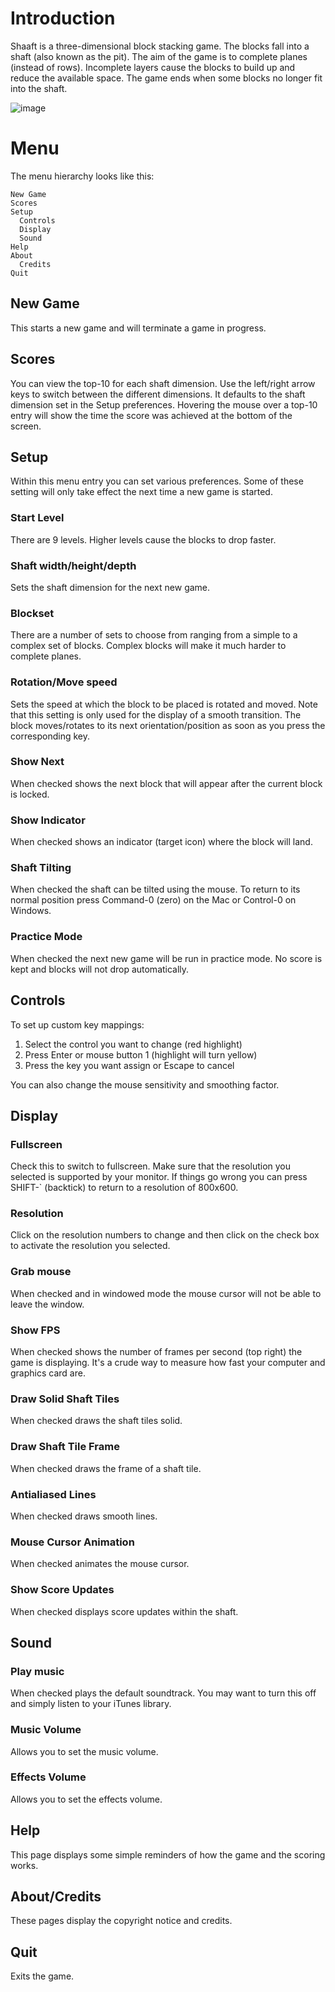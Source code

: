 # Introduction
Shaaft is a three-dimensional block stacking game. The blocks fall into a shaft (also known as the pit). The aim of the game is to complete planes (instead of rows). Incomplete layers cause the blocks to build up and reduce the available space. The game ends when some blocks no longer fit into the shaft.

![image](https://github.com/mooflu/shaaft/assets/693717/87e89d27-6571-47bc-b8e0-ed95847796e2)

# Menu
The menu hierarchy looks like this:
```
New Game
Scores
Setup
  Controls
  Display
  Sound
Help
About
  Credits
Quit
```

## New Game

This starts a new game and will terminate a game in progress.

## Scores
You can view the top-10 for each shaft dimension. Use the left/right arrow keys to switch between the different dimensions. It defaults to the shaft dimension set in the Setup preferences. Hovering the mouse over a top-10 entry will show the time the score was achieved at the bottom of the screen.

## Setup
Within this menu entry you can set various preferences. Some of these setting will only take effect the next time a new game is started.

### Start Level

  There are 9 levels. Higher levels cause the blocks to drop faster. 

### Shaft width/height/depth

Sets the shaft dimension for the next new game.

### Blockset

There are a number of sets to choose from ranging from a simple to a complex set of blocks. Complex blocks will make it much harder to complete planes.

### Rotation/Move speed

Sets the speed at which the block to be placed is rotated and moved. Note that this setting is only used for the display of a smooth transition. The block moves/rotates to its next orientation/position as soon as you press the corresponding key.

### Show Next

When checked shows the next block that will appear after the current block is locked. 

### Show Indicator

When checked shows an indicator (target icon) where the block will land.

### Shaft Tilting

When checked the shaft can be tilted using the mouse. To return to its normal position press Command-0 (zero) on the Mac or Control-0 on Windows.

### Practice Mode

When checked the next new game will be run in practice mode. No score is kept and blocks will not drop automatically.

## Controls

To set up custom key mappings:

1. Select the control you want to change (red highlight)
2. Press Enter or mouse button 1 (highlight will turn yellow)
3. Press the key you want assign or Escape to cancel

You can also change the mouse sensitivity and smoothing factor. 

## Display

### Fullscreen

Check this to switch to fullscreen. Make sure that the resolution you selected is supported by your monitor. If things go wrong you can press SHIFT-` (backtick) to return to a resolution of 800x600.

### Resolution

Click on the resolution numbers to change and then click on the check box to activate the resolution you selected.

### Grab mouse

When checked and in windowed mode the mouse cursor will not be able to leave the window.

### Show FPS

When checked shows the number of frames per second (top right) the game is displaying. It's a crude way to measure how fast your computer and graphics card are.

### Draw Solid Shaft Tiles

When checked draws the shaft tiles solid.

### Draw Shaft Tile Frame

When checked draws the frame of a shaft tile.

### Antialiased Lines

When checked draws smooth lines. 

### Mouse Cursor Animation

When checked animates the mouse cursor.

### Show Score Updates

When checked displays score updates within the shaft.

## Sound

### Play music

When checked plays the default soundtrack. You may want to turn this off and simply listen to your iTunes library.

### Music Volume

Allows you to set the music volume.

### Effects Volume

Allows you to set the effects volume.

## Help

This page displays some simple reminders of how the game and the scoring works.

## About/Credits

These pages display the copyright notice and credits.

## Quit

Exits the game.
